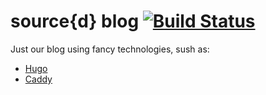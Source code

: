 # source{d} blog  [![Build Status](https://travis-ci.org/src-d/blog.svg?branch=master)](https://travis-ci.org/src-d/blog)

Just our blog using fancy technologies, sush as:
- [Hugo](http://gohugo.io/)
- [Caddy](https://caddyserver.com/)

